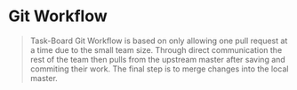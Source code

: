 # Git Workflow #
>Task-Board Git Workflow is based on only allowing one pull request at a time due to the small team size. Through direct communication the rest of the team then pulls from the upstream master after saving and commiting their work. The final step is to merge changes into the local master.